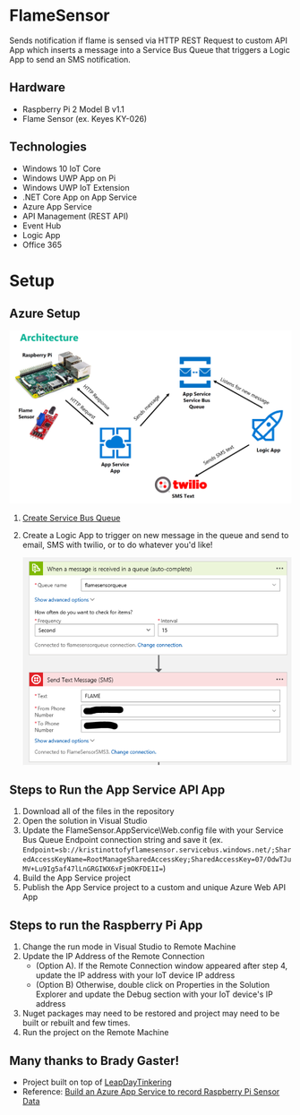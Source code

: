 # FlameSensor
Sends notification if flame is sensed via HTTP REST Request to custom API App which inserts a message into a Service Bus Queue that triggers a Logic App to send an SMS notification.

## Hardware
- Raspberry Pi 2 Model B v1.1
- Flame Sensor (ex. Keyes KY-026)

## Technologies
- Windows 10 IoT Core
- Windows UWP App on Pi
- Windows UWP IoT Extension
- .NET Core App on App Service
- Azure App Service
- API Management (REST API)
- Event Hub
- Logic App
- Office 365

# Setup

## Azure Setup
![architecture](images/flame-sensor-architecture.png)

1. [Create Service Bus Queue](https://docs.microsoft.com/en-us/azure/service-bus-messaging/service-bus-dotnet-get-started-with-queues) 
2. Create a Logic App to trigger on new message in the queue and send to email, SMS with twilio, or to do whatever you'd like!

    ![logic app](images/flame-sensor-logic-app.png)

## Steps to Run the App Service API App
1. Download all of the files in the repository
2. Open the solution in Visual Studio
3. Update the FlameSensor.AppService\Web.config file with your Service Bus Queue Endpoint connection string and save it (ex. `Endpoint=sb://kristinottofyflamesensor.servicebus.windows.net/;SharedAccessKeyName=RootManageSharedAccessKey;SharedAccessKey=07/OdwTJuMV+Lu9Ig5af47lLnGRGIWX6xFjmOKFDE1I=`)
4. Build the App Service project
5. Publish the App Service project to a custom and unique Azure Web API App

## Steps to run the Raspberry Pi App
1. Change the run mode in Visual Studio to Remote Machine
2. Update the IP Address of the Remote Connection
    * (Option A). If the Remote Connection window appeared after step 4, update the IP address with your IoT device IP address 
    * (Option B) Otherwise, double click on Properties in the Solution Explorer and update the Debug section with your IoT device's IP address
3. Nuget packages may need to be restored and project may need to be built or rebuilt and few times.
4. Run the project on the Remote Machine


## Many thanks to Brady Gaster!
- Project built on top of [LeapDayTinkering](https://github.com/bradygaster/LeapDayTinkering"LeapDayTinkering")
- Reference: [Build an Azure App Service to record Raspberry Pi Sensor Data](https://azure.microsoft.com/en-us/blog/build-an-azure-app-service-to-record-raspberry-pi-sensor-data/)


